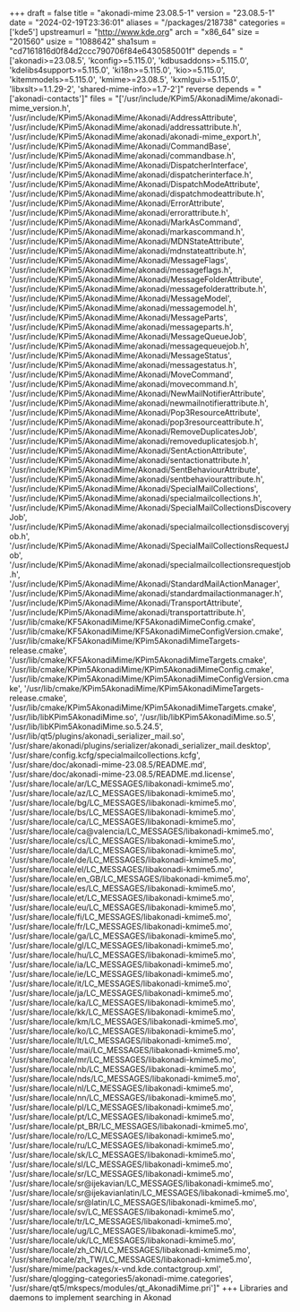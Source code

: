 +++
draft = false
title = "akonadi-mime 23.08.5-1"
version = "23.08.5-1"
date = "2024-02-19T23:36:01"
aliases = "/packages/218738"
categories = ['kde5']
upstreamurl = "http://www.kde.org"
arch = "x86_64"
size = "201560"
usize = "1088642"
sha1sum = "cd7161816d0f84d2ccc790706f84e6430585001f"
depends = "['akonadi>=23.08.5', 'kconfig>=5.115.0', 'kdbusaddons>=5.115.0', 'kdelibs4support>=5.115.0', 'ki18n>=5.115.0', 'kio>=5.115.0', 'kitemmodels>=5.115.0', 'kmime>=23.08.5', 'kxmlgui>=5.115.0', 'libxslt>=1.1.29-2', 'shared-mime-info>=1.7-2']"
reverse depends = "['akonadi-contacts']"
files = "['/usr/include/KPim5/AkonadiMime/akonadi-mime_version.h', '/usr/include/KPim5/AkonadiMime/Akonadi/AddressAttribute', '/usr/include/KPim5/AkonadiMime/akonadi/addressattribute.h', '/usr/include/KPim5/AkonadiMime/akonadi/akonadi-mime_export.h', '/usr/include/KPim5/AkonadiMime/Akonadi/CommandBase', '/usr/include/KPim5/AkonadiMime/akonadi/commandbase.h', '/usr/include/KPim5/AkonadiMime/Akonadi/DispatcherInterface', '/usr/include/KPim5/AkonadiMime/akonadi/dispatcherinterface.h', '/usr/include/KPim5/AkonadiMime/Akonadi/DispatchModeAttribute', '/usr/include/KPim5/AkonadiMime/akonadi/dispatchmodeattribute.h', '/usr/include/KPim5/AkonadiMime/Akonadi/ErrorAttribute', '/usr/include/KPim5/AkonadiMime/akonadi/errorattribute.h', '/usr/include/KPim5/AkonadiMime/Akonadi/MarkAsCommand', '/usr/include/KPim5/AkonadiMime/akonadi/markascommand.h', '/usr/include/KPim5/AkonadiMime/Akonadi/MDNStateAttribute', '/usr/include/KPim5/AkonadiMime/akonadi/mdnstateattribute.h', '/usr/include/KPim5/AkonadiMime/Akonadi/MessageFlags', '/usr/include/KPim5/AkonadiMime/akonadi/messageflags.h', '/usr/include/KPim5/AkonadiMime/Akonadi/MessageFolderAttribute', '/usr/include/KPim5/AkonadiMime/akonadi/messagefolderattribute.h', '/usr/include/KPim5/AkonadiMime/Akonadi/MessageModel', '/usr/include/KPim5/AkonadiMime/akonadi/messagemodel.h', '/usr/include/KPim5/AkonadiMime/Akonadi/MessageParts', '/usr/include/KPim5/AkonadiMime/akonadi/messageparts.h', '/usr/include/KPim5/AkonadiMime/Akonadi/MessageQueueJob', '/usr/include/KPim5/AkonadiMime/akonadi/messagequeuejob.h', '/usr/include/KPim5/AkonadiMime/Akonadi/MessageStatus', '/usr/include/KPim5/AkonadiMime/akonadi/messagestatus.h', '/usr/include/KPim5/AkonadiMime/Akonadi/MoveCommand', '/usr/include/KPim5/AkonadiMime/akonadi/movecommand.h', '/usr/include/KPim5/AkonadiMime/Akonadi/NewMailNotifierAttribute', '/usr/include/KPim5/AkonadiMime/akonadi/newmailnotifierattribute.h', '/usr/include/KPim5/AkonadiMime/Akonadi/Pop3ResourceAttribute', '/usr/include/KPim5/AkonadiMime/akonadi/pop3resourceattribute.h', '/usr/include/KPim5/AkonadiMime/Akonadi/RemoveDuplicatesJob', '/usr/include/KPim5/AkonadiMime/akonadi/removeduplicatesjob.h', '/usr/include/KPim5/AkonadiMime/Akonadi/SentActionAttribute', '/usr/include/KPim5/AkonadiMime/akonadi/sentactionattribute.h', '/usr/include/KPim5/AkonadiMime/Akonadi/SentBehaviourAttribute', '/usr/include/KPim5/AkonadiMime/akonadi/sentbehaviourattribute.h', '/usr/include/KPim5/AkonadiMime/Akonadi/SpecialMailCollections', '/usr/include/KPim5/AkonadiMime/akonadi/specialmailcollections.h', '/usr/include/KPim5/AkonadiMime/Akonadi/SpecialMailCollectionsDiscoveryJob', '/usr/include/KPim5/AkonadiMime/akonadi/specialmailcollectionsdiscoveryjob.h', '/usr/include/KPim5/AkonadiMime/Akonadi/SpecialMailCollectionsRequestJob', '/usr/include/KPim5/AkonadiMime/akonadi/specialmailcollectionsrequestjob.h', '/usr/include/KPim5/AkonadiMime/Akonadi/StandardMailActionManager', '/usr/include/KPim5/AkonadiMime/akonadi/standardmailactionmanager.h', '/usr/include/KPim5/AkonadiMime/Akonadi/TransportAttribute', '/usr/include/KPim5/AkonadiMime/akonadi/transportattribute.h', '/usr/lib/cmake/KF5AkonadiMime/KF5AkonadiMimeConfig.cmake', '/usr/lib/cmake/KF5AkonadiMime/KF5AkonadiMimeConfigVersion.cmake', '/usr/lib/cmake/KF5AkonadiMime/KPim5AkonadiMimeTargets-release.cmake', '/usr/lib/cmake/KF5AkonadiMime/KPim5AkonadiMimeTargets.cmake', '/usr/lib/cmake/KPim5AkonadiMime/KPim5AkonadiMimeConfig.cmake', '/usr/lib/cmake/KPim5AkonadiMime/KPim5AkonadiMimeConfigVersion.cmake', '/usr/lib/cmake/KPim5AkonadiMime/KPim5AkonadiMimeTargets-release.cmake', '/usr/lib/cmake/KPim5AkonadiMime/KPim5AkonadiMimeTargets.cmake', '/usr/lib/libKPim5AkonadiMime.so', '/usr/lib/libKPim5AkonadiMime.so.5', '/usr/lib/libKPim5AkonadiMime.so.5.24.5', '/usr/lib/qt5/plugins/akonadi_serializer_mail.so', '/usr/share/akonadi/plugins/serializer/akonadi_serializer_mail.desktop', '/usr/share/config.kcfg/specialmailcollections.kcfg', '/usr/share/doc/akonadi-mime-23.08.5/README.md', '/usr/share/doc/akonadi-mime-23.08.5/README.md.license', '/usr/share/locale/ar/LC_MESSAGES/libakonadi-kmime5.mo', '/usr/share/locale/az/LC_MESSAGES/libakonadi-kmime5.mo', '/usr/share/locale/bg/LC_MESSAGES/libakonadi-kmime5.mo', '/usr/share/locale/bs/LC_MESSAGES/libakonadi-kmime5.mo', '/usr/share/locale/ca/LC_MESSAGES/libakonadi-kmime5.mo', '/usr/share/locale/ca@valencia/LC_MESSAGES/libakonadi-kmime5.mo', '/usr/share/locale/cs/LC_MESSAGES/libakonadi-kmime5.mo', '/usr/share/locale/da/LC_MESSAGES/libakonadi-kmime5.mo', '/usr/share/locale/de/LC_MESSAGES/libakonadi-kmime5.mo', '/usr/share/locale/el/LC_MESSAGES/libakonadi-kmime5.mo', '/usr/share/locale/en_GB/LC_MESSAGES/libakonadi-kmime5.mo', '/usr/share/locale/es/LC_MESSAGES/libakonadi-kmime5.mo', '/usr/share/locale/et/LC_MESSAGES/libakonadi-kmime5.mo', '/usr/share/locale/eu/LC_MESSAGES/libakonadi-kmime5.mo', '/usr/share/locale/fi/LC_MESSAGES/libakonadi-kmime5.mo', '/usr/share/locale/fr/LC_MESSAGES/libakonadi-kmime5.mo', '/usr/share/locale/ga/LC_MESSAGES/libakonadi-kmime5.mo', '/usr/share/locale/gl/LC_MESSAGES/libakonadi-kmime5.mo', '/usr/share/locale/hu/LC_MESSAGES/libakonadi-kmime5.mo', '/usr/share/locale/ia/LC_MESSAGES/libakonadi-kmime5.mo', '/usr/share/locale/ie/LC_MESSAGES/libakonadi-kmime5.mo', '/usr/share/locale/it/LC_MESSAGES/libakonadi-kmime5.mo', '/usr/share/locale/ja/LC_MESSAGES/libakonadi-kmime5.mo', '/usr/share/locale/ka/LC_MESSAGES/libakonadi-kmime5.mo', '/usr/share/locale/kk/LC_MESSAGES/libakonadi-kmime5.mo', '/usr/share/locale/km/LC_MESSAGES/libakonadi-kmime5.mo', '/usr/share/locale/ko/LC_MESSAGES/libakonadi-kmime5.mo', '/usr/share/locale/lt/LC_MESSAGES/libakonadi-kmime5.mo', '/usr/share/locale/mai/LC_MESSAGES/libakonadi-kmime5.mo', '/usr/share/locale/mr/LC_MESSAGES/libakonadi-kmime5.mo', '/usr/share/locale/nb/LC_MESSAGES/libakonadi-kmime5.mo', '/usr/share/locale/nds/LC_MESSAGES/libakonadi-kmime5.mo', '/usr/share/locale/nl/LC_MESSAGES/libakonadi-kmime5.mo', '/usr/share/locale/nn/LC_MESSAGES/libakonadi-kmime5.mo', '/usr/share/locale/pl/LC_MESSAGES/libakonadi-kmime5.mo', '/usr/share/locale/pt/LC_MESSAGES/libakonadi-kmime5.mo', '/usr/share/locale/pt_BR/LC_MESSAGES/libakonadi-kmime5.mo', '/usr/share/locale/ro/LC_MESSAGES/libakonadi-kmime5.mo', '/usr/share/locale/ru/LC_MESSAGES/libakonadi-kmime5.mo', '/usr/share/locale/sk/LC_MESSAGES/libakonadi-kmime5.mo', '/usr/share/locale/sl/LC_MESSAGES/libakonadi-kmime5.mo', '/usr/share/locale/sr/LC_MESSAGES/libakonadi-kmime5.mo', '/usr/share/locale/sr@ijekavian/LC_MESSAGES/libakonadi-kmime5.mo', '/usr/share/locale/sr@ijekavianlatin/LC_MESSAGES/libakonadi-kmime5.mo', '/usr/share/locale/sr@latin/LC_MESSAGES/libakonadi-kmime5.mo', '/usr/share/locale/sv/LC_MESSAGES/libakonadi-kmime5.mo', '/usr/share/locale/tr/LC_MESSAGES/libakonadi-kmime5.mo', '/usr/share/locale/ug/LC_MESSAGES/libakonadi-kmime5.mo', '/usr/share/locale/uk/LC_MESSAGES/libakonadi-kmime5.mo', '/usr/share/locale/zh_CN/LC_MESSAGES/libakonadi-kmime5.mo', '/usr/share/locale/zh_TW/LC_MESSAGES/libakonadi-kmime5.mo', '/usr/share/mime/packages/x-vnd.kde.contactgroup.xml', '/usr/share/qlogging-categories5/akonadi-mime.categories', '/usr/share/qt5/mkspecs/modules/qt_AkonadiMime.pri']"
+++
Libraries and daemons to implement searching in Akonad